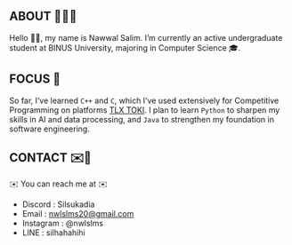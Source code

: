## ABOUT 🧑🏾‍🎓
Hello 👋👋, my name is Nawwal Salim. I’m currently an active undergraduate student at BINUS University, majoring in Computer Science 🎓.

## FOCUS 🔎
So far, I’ve learned `C++` and `C`, which I’ve used extensively for Competitive Programming on platforms [TLX TOKI](https://tlx.toki.id/). I plan to learn `Python` to sharpen my skills in AI and data processing, and `Java` to strengthen my foundation in software engineering.

## CONTACT ✉️📱
✉️ You can reach me at ✉️
- Discord    : Silsukadia
- Email      : nwlslms20@gmail.com
- Instagram  : @nwlslms
- LINE       : silhahahihi

